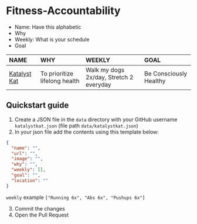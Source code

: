 # Fitness-Accountability

- Name: Have this alphabetic
- Why
- Weekly: What is your schedule
- Goal

| NAME | WHY | WEEKLY | GOAL |
| :--- | :--- | :--- | :--- |
| [Katalyst Kat](https://github.com/katalystkat) | To prioritize lifelong health| Walk my dogs 2x/day, Stretch 2 everyday | Be Consciously Healthy |

## Quickstart guide

1. Create a JSON file in the `data` directory with your GitHub username `katalystkat.json` (file path `data/katalystkat.json`)
2. In your json file add the contents using this template below:

```json
{
  "name": "",
  "url": "",
  "image": "",
  "why": "",
  "weekly": [],
  "goal": "",
  "location": ""
}
```

`weekly` example `["Running 6x", "Abs 6x", "Pushups 6x"]`

3. Commit the changes
4. Open the Pull Request
